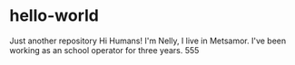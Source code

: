 # hello-world
Just another repository
Hi Humans!
I'm Nelly, I live in Metsamor. I've been working as an school operator for three years.
555
